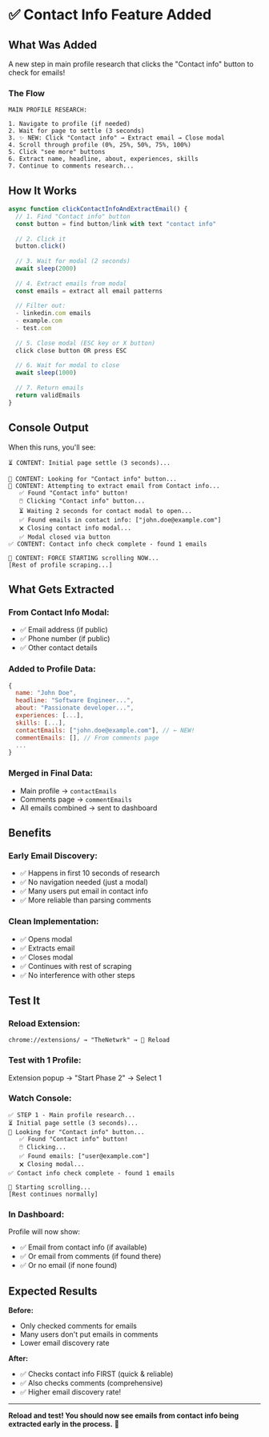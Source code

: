 # ✅ Contact Info Feature Added

## What Was Added

A new step in main profile research that clicks the "Contact info" button to check for emails!

### The Flow

```
MAIN PROFILE RESEARCH:

1. Navigate to profile (if needed)
2. Wait for page to settle (3 seconds)
3. ✨ NEW: Click "Contact info" → Extract email → Close modal
4. Scroll through profile (0%, 25%, 50%, 75%, 100%)
5. Click "see more" buttons
6. Extract name, headline, about, experiences, skills
7. Continue to comments research...
```

## How It Works

```javascript
async function clickContactInfoAndExtractEmail() {
  // 1. Find "Contact info" button
  const button = find button/link with text "contact info"
  
  // 2. Click it
  button.click()
  
  // 3. Wait for modal (2 seconds)
  await sleep(2000)
  
  // 4. Extract emails from modal
  const emails = extract all email patterns
  
  // Filter out:
  - linkedin.com emails
  - example.com
  - test.com
  
  // 5. Close modal (ESC key or X button)
  click close button OR press ESC
  
  // 6. Wait for modal to close
  await sleep(1000)
  
  // 7. Return emails
  return validEmails
}
```

## Console Output

When this runs, you'll see:

```
⏳ CONTENT: Initial page settle (3 seconds)...

📧 CONTENT: Looking for "Contact info" button...
📧 CONTENT: Attempting to extract email from Contact info...
   ✅ Found "Contact info" button!
   🖱️ Clicking "Contact info" button...
   ⏳ Waiting 2 seconds for contact modal to open...
   ✅ Found emails in contact info: ["john.doe@example.com"]
   🗙 Closing contact info modal...
   ✅ Modal closed via button
✅ CONTENT: Contact info check complete - found 1 emails

📜 CONTENT: FORCE STARTING scrolling NOW...
[Rest of profile scraping...]
```

## What Gets Extracted

### From Contact Info Modal:
- ✅ Email address (if public)
- ✅ Phone number (if public)
- ✅ Other contact details

### Added to Profile Data:
```javascript
{
  name: "John Doe",
  headline: "Software Engineer...",
  about: "Passionate developer...",
  experiences: [...],
  skills: [...],
  contactEmails: ["john.doe@example.com"], // ← NEW!
  commentEmails: [], // From comments page
  ...
}
```

### Merged in Final Data:
- Main profile → `contactEmails`
- Comments page → `commentEmails`
- All emails combined → sent to dashboard

## Benefits

### Early Email Discovery:
- ✅ Happens in first 10 seconds of research
- ✅ No navigation needed (just a modal)
- ✅ Many users put email in contact info
- ✅ More reliable than parsing comments

### Clean Implementation:
- ✅ Opens modal
- ✅ Extracts email
- ✅ Closes modal
- ✅ Continues with rest of scraping
- ✅ No interference with other steps

## Test It

### Reload Extension:
```
chrome://extensions/ → "TheNetwrk" → 🔄 Reload
```

### Test with 1 Profile:
Extension popup → "Start Phase 2" → Select 1

### Watch Console:
```
✅ STEP 1 - Main profile research...
⏳ Initial page settle (3 seconds)...
📧 Looking for "Contact info" button...
   ✅ Found "Contact info" button!
   🖱️ Clicking...
   ✅ Found emails: ["user@example.com"]
   🗙 Closing modal...
✅ Contact info check complete - found 1 emails

📜 Starting scrolling...
[Rest continues normally]
```

### In Dashboard:
Profile will now show:
- ✅ Email from contact info (if available)
- ✅ Or email from comments (if found there)
- ✅ Or no email (if none found)

## Expected Results

**Before:**
- Only checked comments for emails
- Many users don't put emails in comments
- Lower email discovery rate

**After:**
- ✅ Checks contact info FIRST (quick & reliable)
- ✅ Also checks comments (comprehensive)
- ✅ Higher email discovery rate!

---

**Reload and test! You should now see emails from contact info being extracted early in the process.** 📧

